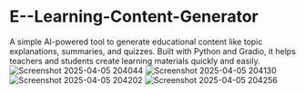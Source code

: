# E--Learning-Content-Generator
A simple AI-powered tool to generate educational content like topic explanations, summaries, and quizzes. Built with Python and Gradio, it helps teachers and students create learning materials quickly and easily.
![Screenshot 2025-04-05 204044](https://github.com/user-attachments/assets/29f85552-6dde-495a-af21-28f6698e9624)
![Screenshot 2025-04-05 204130](https://github.com/user-attachments/assets/c25f638d-b295-4c2d-a1a3-23d8f79f4980)
![Screenshot 2025-04-05 204202](https://github.com/user-attachments/assets/315aa0f7-f913-4b33-b064-cb9be0a1842a)
![Screenshot 2025-04-05 204256](https://github.com/user-attachments/assets/6e1ff243-f6c3-48df-9e07-5334533db620)
